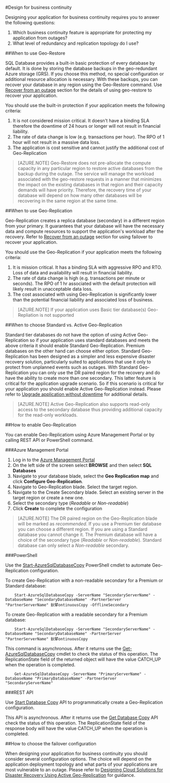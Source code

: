 <properties 
   pageTitle="SQL Database Design for Business Continuity" 
   description="Guidance for choosing In this section, guidance will be provided for how to choose which BCDR features should be used and when. This will include descriptions of what you automatically get by using SQL DB."
   services="sql-database" 
   documentationCenter="" 
   authors="elfisher" 
   manager="jeffreyg" 
   editor="monicar"/>

<tags
	ms.service="sql-database"
	ms.date="07/14/2015"
	wacn.date=""/>

#Design for business continuity

Designing your application for business continuity requires you to answer the following questions:

1. Which business continuity feature is appropriate for protecting my application from outages?
2. What level of redundancy and replication topology do I use?

##When to use Geo-Restore

SQL Database provides a built-in basic protection of every database by default. It is done by storing the database backups in the geo-redundant Azure storage (GRS). If you choose this method, no special configuration or additional resource allocation is necessary. With these backups, you can recover your database in any region using the Geo-Restore command. Use [Recover from an outage](/documentation/articles/sql-database-disaster-recovery) section for the details of using geo-restore to recover your application. 

You should use the built-in protection if your application meets the following criteria:

1. It is not considered mission critical. It doesn't have a binding SLA therefore the downtime of 24 hours or longer will not result in financial liability.
2. The rate of data change is low (e.g. transactions per hour). The RPO of 1 hour will not result in a massive data loss.
3. The application is cost sensitive and cannot justify the additional cost of Geo-Replication 

> [AZURE.NOTE] Geo-Restore does not pre-allocate the compute capacity in any particular region to restore active databases from the backup during the outage. The service will manage the workload associated with the geo-restore requests in a manner that minimizes the impact on the existing databases in that region and their capacity demands will have priority. Therefore, the recovery time of your database will depend on how many other databases will be recovering in the same region at the same time. 

##When to use Geo-Replication

Geo-Replication creates a replica database (secondary) in a different region from your primary. It guarantees that your database will have the necessary data and compute resources to support the application's workload after the recovery. Refer to [Recover from an outage](/documentation/articles/sql-database-disaster-recovery) section for using failover to recover your application.

You should use the Geo-Replication if your application meets the following criteria:

1. It is mission critical. It has a binding SLA with aggressive RPO and RTO. Loss of data and availability will result in financial liability. 
2. The rate of data change is high (e.g. transactions per minute or seconds). The RPO of 1 hr associated with the default protection will likely result in unacceptable data loss.
3. The cost associated with using Geo-Replication is significantly lower than the potential financial liability and associated loss of business.

> [AZURE.NOTE] If your application uses Basic tier database(s) Geo-Repliation is not supported

##When to choose Standard vs. Active Geo-Replication

Standard tier databases do not have the option of using Active Geo-Replication so if your application uses standard databases and meets the above criteria it should enable Standard Geo-Replication. Premium databases on the other hand can choose either option. Standard Geo-Replication has been designed as a simpler and less expensive disaster recovery solution, particularly suited to applications that use it only to protect from unplanned events such as outages. With Standard Geo-Replication you can only use the DR paired region for the recovery and do have the ability to create more than one secondary. This latter feature is critical for the application upgrade scenario. So if this scenario is critical for your application you should enable Active Geo-Replication instead. Please refer to [Upgrade application without downtime](/documentation/articles/sql-database-business-continuity-application-upgrade) for additional details. 

> [AZURE.NOTE] Active Geo-Replication also supports read-only access to the secondary database thus providing additional capacity for the read-only workloads. 

##How to enable Geo-Replication

You can enable Geo-Replicatiom using Azure Management Portal or by calling REST API or PowerShell command.

###Azure Management Portal

<!-- deleted by customization
[AZURE.VIDEO sql-database-enable-geo-replication-in-azure-portal]

-->
1. Log in to the [Azure Management Portal](https://manage.windowsazure.cn)
2. On the left side of the screen select **BROWSE** and then select **SQL Databases**
3. Navigate to your database blade, select the **Geo Replication map** and click **Configure Geo-Replication**.
4. Navigate to Geo-Replication blade. Select the target region. 
5. Navigate to the Create Secondary blade. Select an existing server in the target region or create a new one.
6. Select the secondary type (*Readable* or *Non-readable*)
7. Click **Create** to complete the configuration

> [AZURE.NOTE] The DR paired region on the Geo-Replication blade will be marked as *recommended*. If you use a Premium tier database you can choose a different region. If you are using a Standard database you cannot change it. The Premium database will  have a choice of the secondary type (*Readable* or *Non-readable*). Standard database can only select a *Non-readable* secondary.


###PowerShell

Use the [Start-AzureSqlDatabaseCopy](https://msdn.microsoft.com/zh-cn/library/dn720220.aspx) PowerShell cmdlet to automate Geo-Replication configuration.

To create Geo-Replication with a non-readable secondary for a Premium or Standard database:
		
		Start-AzureSqlDatabaseCopy -ServerName "SecondaryServerName" -DatabaseName "SecondaryDatabaseName" -PartnerServer "PartnerServerName" 鈥揅ontinuousCopy -OfflineSecondary
To create Geo-Replication with a readable secondary for a Premium database:

		Start-AzureSqlDatabaseCopy -ServerName "SecondaryServerName" -DatabaseName "SecondaryDatabaseName" -PartnerServer "PartnerServerName" 鈥揅ontinuousCopy
		 
This command is asynchronous. After it returns use the [Get-AzureSqlDatabaseCopy](https://msdn.microsoft.com/zh-cn/library/dn720235.aspx) cmdlet to check the status of this operation. The ReplicationState field of the returned object will have the value CATCH_UP when the operation is completed.

		Get-AzureSqlDatabaseCopy -ServerName "PrimaryServerName" -DatabaseName "PrimaryDatabaseName" -PartnerServer "SecondaryServerName"


###REST API 

Use [Start Database Copy](https://msdn.microsoft.com/zh-cn/library/azure/dn509576.aspx) API to programmatically create a Geo-Replication configuration.

This API is asynchronous. After it returns use the [Get Database Copy](https://msdn.microsoft.com/zh-cn/library/azure/dn509570.aspx) API check the status of this operation. The ReplicationState field of the response body will have the value CATCH_UP when the operation is completed.


##How to choose the failover configuration 

When designing your application for business continuity you should consider several configuration options. The choice will depend on the application deployment topology and what parts of your applications are most vulnerable to an outage. Please refer to [Designing Cloud Solutions for Disaster Recovery Using Active Geo-Replication](https://msdn.microsoft.com/zh-cn/library/azure/dn741328.aspx) for guidance.


 
